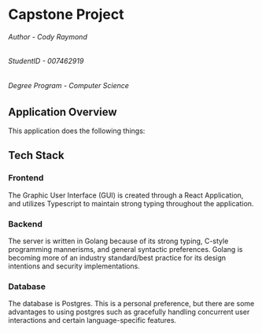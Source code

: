 # Capstone Project

###### Author - Cody Raymond

###### StudentID - 007462919

###### Degree Program - Computer Science

## Application Overview

This application does the following things:

## Tech Stack

### Frontend

The Graphic User Interface (GUI) is created through a React Application, and utilizes Typescript to maintain strong typing throughout the application.

### Backend

The server is written in Golang because of its strong typing, C-style programming mannerisms, and general syntactic preferences. Golang is becoming more of an industry standard/best practice for its design intentions and security implementations.

### Database

The database is Postgres. This is a personal preference, but there are some advantages to using postgres such as gracefully handling concurrent user interactions and certain language-specific features.
